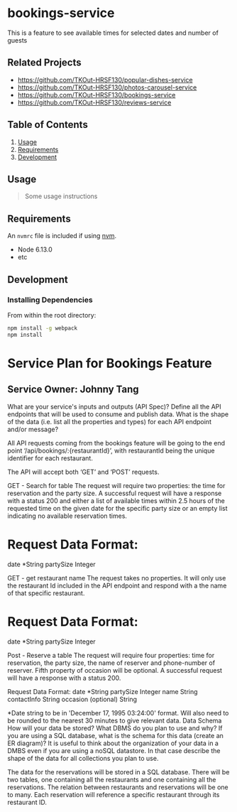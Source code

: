 
# bookings-service
This is a feature to see available times for selected dates and number of guests

## Related Projects

  - https://github.com/TKOut-HRSF130/popular-dishes-service
  - https://github.com/TKOut-HRSF130/photos-carousel-service
  - https://github.com/TKOut-HRSF130/bookings-service
  - https://github.com/TKOut-HRSF130/reviews-service

## Table of Contents

1. [Usage](#Usage)
1. [Requirements](#requirements)
1. [Development](#development)

## Usage

> Some usage instructions

## Requirements

An `nvmrc` file is included if using [nvm](https://github.com/creationix/nvm).

- Node 6.13.0
- etc

## Development

### Installing Dependencies

From within the root directory:

```sh
npm install -g webpack
npm install
```



# Service Plan for Bookings Feature
## Service Owner: Johnny Tang
What are your service's inputs and outputs (API Spec)?
Define all the API endpoints that will be used to consume and publish data. What is the shape of the data (i.e. list all the properties and types) for each API endpoint and/or message?

All API requests coming from the bookings feature will be going to the end point ‘/api/bookings/:{restaurantId}’, with restaurantId being the unique identifier for each restaurant. 

The API will accept both ‘GET’ and ‘POST’ requests.

GET - Search for table
The request will require two properties: the time for reservation and the party size. A successful request will have a response with a status 200 and either a list of available times within 2.5 hours of the requested time on the given date for the specific party size or an empty list indicating no available reservation times. 

# Request Data Format:
date
*String
partySize
Integer

GET - get restaurant name
The request takes no properties. It will only use the restaurant Id included in the API endpoint and respond with a the name of that specific restaurant.

# Request Data Format:
date
*String
partySize
Integer


Post - Reserve a table
The request will require four properties: time for reservation, the party size, the name of reserver and phone-number of reserver. Fifth property of occasion will be optional. A successful request will have a response with a status 200.

Request Data Format:
date
*String
partySize 
Integer
name 
String
contactInfo
String
occasion (optional)
String

*Date string to be in 'December 17, 1995 03:24:00' format. Will also need to be rounded to the nearest 30 minutes to give relevant data.
Data Schema
How will your data be stored? What DBMS do you plan to use and why? If you are using a SQL database, what is the schema for this data (create an ER diagram)? It is useful to think about the organization of your data in a DMBS even if you are using a noSQL datastore. In that case describe the shape of the data for all collections you plan to use.

The data for the reservations will be stored in a SQL database. There will be two tables, one containing all the restaurants and one containing all the reservations. The relation between restaurants and reservations will be one to many. Each reservation will reference a specific restaurant through its restaurant ID.


